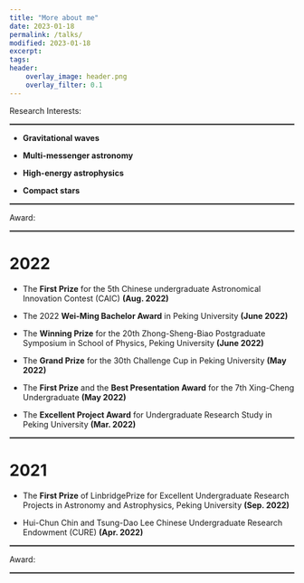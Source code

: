 ```yaml
---
title: "More about me"
date: 2023-01-18
permalink: /talks/
modified: 2023-01-18
excerpt:
tags:
header:
    overlay_image: header.png
    overlay_filter: 0.1 
---
```


Research Interests:

<hr style="border:1px solid gray">

* **Gravitational waves**

* **Multi-messenger astronomy**

* **High-energy astrophysics**

* **Compact stars**

<hr style="border:1px solid gray">

Award:

<hr style="border:1px solid gray">

# 2022

* The **First Prize** for the 5th Chinese undergraduate Astronomical Innovation Contest (CAIC)  **(Aug. 2022)**

* The 2022 **Wei-Ming Bachelor Award** in Peking University  **(June 2022)**

* The **Winning Prize** for the 20th Zhong-Sheng-Biao Postgraduate Symposium in School of Physics, Peking University  **(June 2022)**

* The **Grand Prize** for the 30th Challenge Cup in Peking University  **(May 2022)**

* The **First Prize** and the **Best Presentation Award** for the 7th Xing-Cheng Undergraduate  **(May 2022)**

* The **Excellent Project Award** for Undergraduate Research Study in Peking University  **(Mar. 2022)**

<hr style="border:1px solid gray">

# 2021

* The **First Prize** of LinbridgePrize for Excellent Undergraduate Research Projects in Astronomy and Astrophysics, Peking University  **(Sep. 2022)**

* Hui-Chun Chin and Tsung-Dao Lee Chinese Undergraduate Research Endowment (CURE)  **(Apr. 2022)**

<hr style="border:1px solid gray">

Award:

<hr style="border:1px solid gray">





